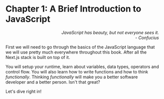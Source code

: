 # Chapter 1: A Brief Introduction to JavaScript

<div style="text-align: right"> <i> JavaScript has beauty, but not everyone sees it. <br> - Confucius </i> </div>

First we will need to go through the basics of the JavaScript language that we will use pretty much everywhere throughout this book. After all the Next.js stack is built on top of it.

You will setup your runtime, learn about variables, data types, operators and control flow. You will also learn how to write functions and how to think _functionally_. Thinking _functionally_ will make you a better software developer and a better person. Isn't that great?

Let's dive right in!
